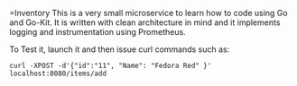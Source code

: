 =Inventory
This is a very small microservice to learn how to code using Go and Go-Kit.
It is written with clean architecture in mind and it implements logging and instrumentation using Prometheus.

To Test it, launch it and then issue curl commands such as:
```
curl -XPOST -d'{"id":"11", "Name": "Fedora Red" }' localhost:8080/items/add
```
